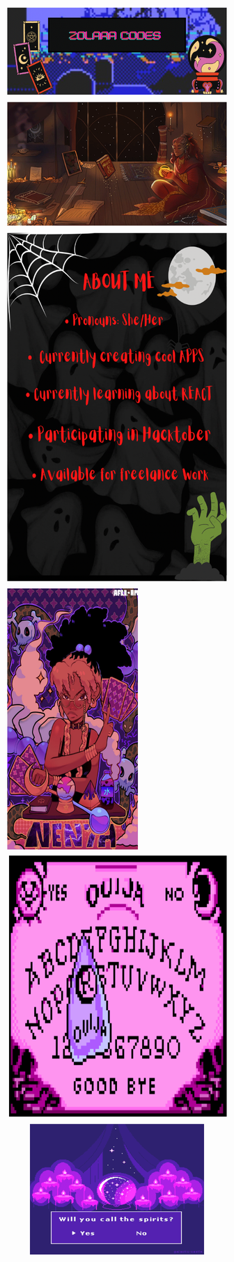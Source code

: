 <p align="center">
  <img src="5590956B-EC44-4781-B756-EC5A7B6DC382.png" alt="Zolara Codes Spooky Logo" width="970" height="200"/>
</p>

<p align="center">
  <img src="4ED78608-569B-4A69-BBB3-490F5335FCF7.webp" alt="Black elf studying magic"/>
</p>
 
  
<p align="center">
<img src="0BE2D0DB-2CA4-4F8A-BB88-C93572F8C369.png" alt="About me page" width="600" height="800"  />
 </p>
 
 <img align="center" img src="70A745AA-ECFC-4B46-B40F-9984E4967BD1.jpeg" alt="Witchy Black girl" width="300" height="600" title="Optional title">
<p align="right">
<img src="C3A4A475-2C3D-48B5-B34E-DC411D395EA2.gif" alt="ouija board gif" width="500" height="600"  />
 
<p align="center">
  <img src="C020B6D4-3EA3-4E10-91BF-F3B93ABAB709.gif" alt="crystal ball gif" width="400" height="300" />
</p>


